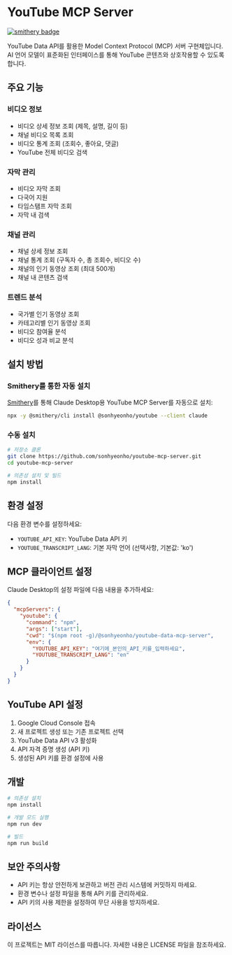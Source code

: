 # YouTube MCP Server
[![smithery badge](https://smithery.ai/badge/@sonhyeonho/youtube)](https://smithery.ai/server/@sonhyeonho/youtube)

YouTube Data API를 활용한 Model Context Protocol (MCP) 서버 구현체입니다. AI 언어 모델이 표준화된 인터페이스를 통해 YouTube 콘텐츠와 상호작용할 수 있도록 합니다.

## 주요 기능

### 비디오 정보
* 비디오 상세 정보 조회 (제목, 설명, 길이 등)
* 채널 비디오 목록 조회
* 비디오 통계 조회 (조회수, 좋아요, 댓글)
* YouTube 전체 비디오 검색

### 자막 관리
* 비디오 자막 조회
* 다국어 지원
* 타임스탬프 자막 조회
* 자막 내 검색

### 채널 관리
* 채널 상세 정보 조회
* 채널 통계 조회 (구독자 수, 총 조회수, 비디오 수)
* 채널의 인기 동영상 조회 (최대 500개)
* 채널 내 콘텐츠 검색

### 트렌드 분석
* 국가별 인기 동영상 조회
* 카테고리별 인기 동영상 조회
* 비디오 참여율 분석
* 비디오 성과 비교 분석

## 설치 방법

### Smithery를 통한 자동 설치

[Smithery](https://smithery.ai/server/@sonhyeonho/youtube)를 통해 Claude Desktop용 YouTube MCP Server를 자동으로 설치:

```bash
npx -y @smithery/cli install @sonhyeonho/youtube --client claude
```

### 수동 설치
```bash
# 저장소 클론
git clone https://github.com/sonhyeonho/youtube-mcp-server.git
cd youtube-mcp-server

# 의존성 설치 및 빌드
npm install
```

## 환경 설정
다음 환경 변수를 설정하세요:
* `YOUTUBE_API_KEY`: YouTube Data API 키
* `YOUTUBE_TRANSCRIPT_LANG`: 기본 자막 언어 (선택사항, 기본값: 'ko')

## MCP 클라이언트 설정
Claude Desktop의 설정 파일에 다음 내용을 추가하세요:

```json
{
  "mcpServers": {
    "youtube": {
      "command": "npm",
      "args": ["start"],
      "cwd": "$(npm root -g)/@sonhyeonho/youtube-data-mcp-server",
      "env": {
        "YOUTUBE_API_KEY": "여기에_본인의_API_키를_입력하세요",
        "YOUTUBE_TRANSCRIPT_LANG": "en"
      }
    }
  }
}
```

## YouTube API 설정
1. Google Cloud Console 접속
2. 새 프로젝트 생성 또는 기존 프로젝트 선택
3. YouTube Data API v3 활성화
4. API 자격 증명 생성 (API 키)
5. 생성된 API 키를 환경 설정에 사용


## 개발

```bash
# 의존성 설치
npm install

# 개발 모드 실행
npm run dev

# 빌드
npm run build
```

## 보안 주의사항
- API 키는 항상 안전하게 보관하고 버전 관리 시스템에 커밋하지 마세요.
- 환경 변수나 설정 파일을 통해 API 키를 관리하세요.
- API 키의 사용 제한을 설정하여 무단 사용을 방지하세요.

## 라이선스
이 프로젝트는 MIT 라이선스를 따릅니다. 자세한 내용은 LICENSE 파일을 참조하세요. 
